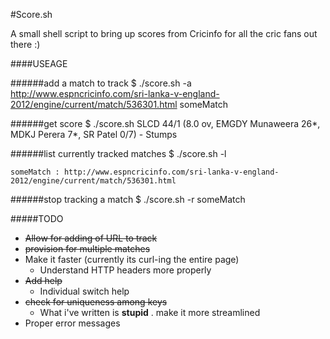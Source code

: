 #Score.sh

A small shell script to bring up scores from Cricinfo for all the cric fans out there :)

####USEAGE

######add a match to track
	$ ./score.sh -a http://www.espncricinfo.com/sri-lanka-v-england-2012/engine/current/match/536301.html someMatch
	
######get score
	$ ./score.sh
	SLCD 44/1 (8.0 ov, EMGDY Munaweera 26*, MDKJ Perera 7*, SR Patel 0/7) - Stumps 
	
######list currently tracked matches
	$ ./score.sh -l
	
	someMatch : http://www.espncricinfo.com/sri-lanka-v-england-2012/engine/current/match/536301.html
	
######stop tracking a match
	$ ./score.sh -r someMatch
	

#####TODO

* ~~Allow for adding of URL to track~~
* ~~provision for multiple matches~~
* Make it faster (currently its curl-ing the entire page)
	* Understand HTTP headers more properly
* ~~Add help~~
	* Individual switch help
* ~~check for uniqueness among keys~~
	* What i've written is **stupid** . make it more streamlined
* Proper error messages
